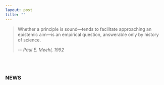 ```yaml
---
layout: post
title: ""
---
```




> Whether a principle is sound—tends to facilitate approaching an epistemic aim—is an empirical question, answerable only by history of science.
>
> -- <cite>Paul E. Meehl, 1992</cite>

<br>

<br>

### NEWS

<html lang="en">
<head>
    <meta charset="UTF-8">
    <meta name="viewport" content="width=device-width, initial-scale=1.0">
    <title>News Page</title>
    <style>
        .news-frame {
            width: 100%; 
            background-color: #fff;
        }

        .news-item {
            border: 1px solid #ddd;
            padding: 10px;
            margin-bottom: 10px;
            background-color: rgba(255, 255, 255, 0);
        }

        h2 {
            color: #333;
            cursor: pointer; 
        }

        p {
            color: #666;
        }
         .read-more {
            color: #000;
            cursor: pointer;
            font-weight: bold;
        }
    </style>
</head>
<body>

<div class="news-frame">
    <div class="news-item" href="/firstworkshop.md">
        <h2>First workshop announced: Meta-analysis and Bias Detection</h2>
        <p>We are thrilled to announce the first workshop of the Paul Meehl Graduate School for Metascience. The workshop will be co-taught... <a class="read-more" href="/firstworkshop.md">Read more</a> </p>
    </div>
    <div class="news-item" onclick="window.location.href='https://github.com/PaulMeehlSchool/PaulMeehlSchool.github.io/launch.md';">
        <h2>Launch of the Paul Meehl Graduate School for Metascience</h2>
        <p> We are excited to announce the launch of the Paul Meehl Graduate School for Metascience hosted at Eindhoven University of Technology. With a growing number of...  <a class="read-more" href="/launch.md">Read more</a> </p>
    </div>
</div>


</body>
</html>

